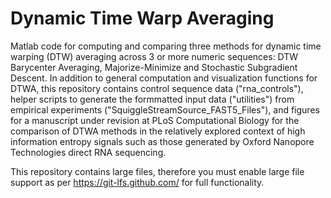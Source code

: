 # Dynamic Time Warp Averaging

Matlab code for computing and comparing three methods for dynamic time warping (DTW) averaging across 3 or more numeric sequences: DTW Barycenter Averaging, Majorize-Minimize and Stochastic Subgradient Descent. In addition to general computation and visualization functions for DTWA, this repository contains control sequence data ("rna_controls"), helper scripts to generate the formmatted input data ("utilities") from empirical experiments ("SquiggleStreamSource_FAST5_Files"), and figures for a manuscript under revision at PLoS Computational Biology for the comparison of DTWA methods in the relatively explored context of high information entropy signals such as those generated by Oxford Nanopore Technologies direct RNA sequencing. 

This repository contains large files, therefore you must enable large file support as per https://git-lfs.github.com/ for full functionality.

